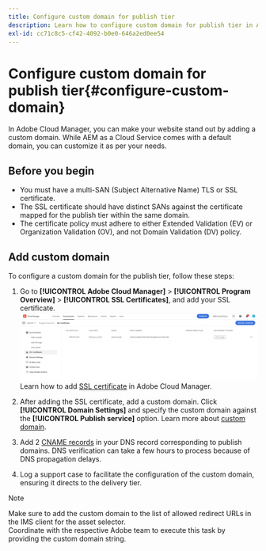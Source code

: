 ```yaml
---
title: Configure custom domain for publish tier
description: Learn how to configure custom domain for publish tier in Adobe Cloud Manager.
exl-id: cc71c8c5-cf42-4092-b0e0-646a2ed0ee54
---
```

# Configure custom domain for publish tier{#configure-custom-domain}

In Adobe Cloud Manager, you can make your website stand out by adding a custom domain. While AEM as a Cloud Service comes with a default domain, you can customize it as per your needs.

## Before you begin

* You must have a multi-SAN (Subject Alternative Name) TLS or SSL certificate.
* The SSL certificate should have distinct SANs against the certificate mapped for the publish tier within the same domain.
* The certificate policy must adhere to either Extended Validation (EV) or Organization Validation (OV), and not Domain Validation (DV) policy.


## Add custom domain

To configure a custom domain for the publish tier, follow these steps:

1. Go to **[!UICONTROL Adobe Cloud Manager]** > **[!UICONTROL Program Overview]** > **[!UICONTROL SSL Certificates]**, and add your SSL certificate. 
 ![image](/help/assets/assets/ssl-certificate.png)
Learn how to add [SSL certificate](/help/implementing/cloud-manager/managing-ssl-certifications/add-ssl-certificate.md) in Adobe Cloud Manager.

1. After adding the SSL certificate, add a custom domain. Click **[!UICONTROL Domain Settings]** and specify the custom domain against the **[!UICONTROL Publish service]** option.
Learn more about [custom domain](/help/implementing/cloud-manager/custom-domain-names/add-custom-domain-name.md).

1. Add 2 [CNAME records](/help/implementing/cloud-manager/custom-domain-names/configure-dns-settings.md) in your DNS record corresponding to publish domains. 
DNS verification can take a few hours to process because of DNS propagation delays.

1. Log a support case to facilitate the configuration of the custom domain, ensuring it directs to the delivery tier.

>[!NOTE]
>
> Make sure to add the custom domain to the list of allowed redirect URLs in the IMS client for the asset selector.<br>Coordinate with the respective Adobe team to execute this task by providing the custom domain string.
